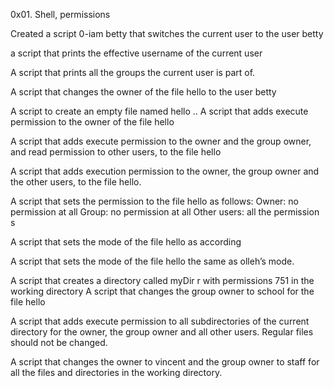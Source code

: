 0x01. Shell, permissions

Created a script 0-iam betty that switches the current user to the user betty

a script that prints the effective username of the current user

A script that prints all the groups the current user is part of.

A script that changes the owner of the file hello to the user betty

A script to create an empty file named hello
..
A script that adds execute permission to the owner of the file hello

A script that adds execute permission to the owner and the group owner, and read permission to other users, to the file hello

A script that adds execution permission to the owner, the group owner and the other users, to the file hello.

A script that sets the permission to the file hello as follows:
Owner: no permission at all
Group: no permission at all
Other users: all the permission s 

A script that sets the mode of the file hello as according

A script that sets the mode of the file hello the same as olleh’s mode.

A script that creates a directory called myDir r with permissions 751 in the working directory 
A script that changes the group owner to school for the file hello

A script that adds execute permission to all subdirectories of the current directory for the owner, the group owner and all other users. Regular files should not be changed.

A script that changes the owner to vincent and the group owner to staff for all the files and directories in the working directory.  
